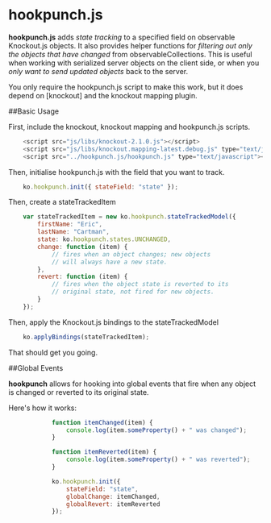 hookpunch.js
============

**hookpunch.js** adds *state tracking* to a specified field on observable Knockout.js objects. 
It also provides helper functions for *filtering out only the objects that have changed* from 
observableCollections. This is useful when working with serialized server objects on the client 
side, or when you *only want to send updated objects* back to the server.

You only require the hookpunch.js script to make this work, but it does depend on [knockout] and 
the knockout mapping plugin.

##Basic Usage

First, include the knockout, knockout mapping and hookpunch.js scripts.

```js
	<script src="js/libs/knockout-2.1.0.js"></script>
	<script src="js/libs/knockout.mapping-latest.debug.js" type="text/javascript"></script>
	<script src="../hookpunch.js/hookpunch.js" type="text/javascript"></script>
```

Then, initialise hookpunch.js with the field that you want to track.

```js
	ko.hookpunch.init({ stateField: "state" });
```

Then, create a stateTrackedItem

```js
	var stateTrackedItem = new ko.hookpunch.stateTrackedModel({
        firstName: "Eric",
        lastName: "Cartman",
        state: ko.hookpunch.states.UNCHANGED,
        change: function (item) {
            // fires when an object changes; new objects 
			// will always have a new state.
        },
        revert: function (item) {
			// fires when the object state is reverted to its 
			// original state, not fired for new objects.
        }
    });
```
Then, apply the Knockout.js bindings to the stateTrackedModel

```js
	ko.applyBindings(stateTrackedItem);
```

That should get you going.

##Global Events

**hookpunch** allows for hooking into global events that fire when any object is changed or reverted to its original state. 

Here's how it works:

```js
            function itemChanged(item) {
                console.log(item.someProperty() + " was changed");
            }

            function itemReverted(item) {
                console.log(item.someProperty() + " was reverted");
            }

            ko.hookpunch.init({ 
				stateField: "state", 
				globalChange: itemChanged, 
				globalRevert: itemReverted 
			});
```

